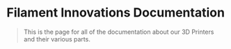 # Filament Innovations Documentation

> This is the page for all of the documentation about our 3D Printers and their various parts.
